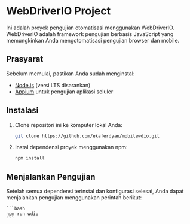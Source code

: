 # WebDriverIO Project

Ini adalah proyek pengujian otomatisasi menggunakan WebDriverIO. WebDriverIO adalah framework pengujian berbasis JavaScript yang memungkinkan Anda mengotomatisasi pengujian browser dan mobile.

## Prasyarat

Sebelum memulai, pastikan Anda sudah menginstal:

- [Node.js](https://nodejs.org/) (versi LTS disarankan)
- [Appium](https://appium.io/) untuk pengujian aplikasi seluler

## Instalasi

1. Clone repositori ini ke komputer lokal Anda:

    ```bash
    git clone https://github.com/ekaferdyan/mobilewdio.git
    ```

2. Instal dependensi proyek menggunakan npm:

    ```bash
    npm install
    ```

## Menjalankan Pengujian

Setelah semua dependensi terinstal dan konfigurasi selesai, Anda dapat menjalankan pengujian menggunakan perintah berikut:

    ```bash
    npm run wdio
    ```